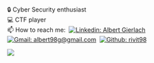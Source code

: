 🔒 Cyber Security enthusiast\
💻 CTF player\
📫 How to reach me:&nbsp;
[![Linkedin: Albert Gierlach](https://img.shields.io/badge/-LinkedIn-blue?style=flat-square&logo=Linkedin&logoColor=white&link=https://www.linkedin.com/in/albert-gierlach/)](https://www.linkedin.com/in/albert-gierlach/)&nbsp;
[![Gmail: albert98g@gmail.com](https://img.shields.io/badge/-albert98g-blue?style=flat-square&logo=Gmail&logoColor=white&color=red&link=mailto:albert98g@gmail.com)](mailto:albert98g@gmail.com)&nbsp;
[![Github: rivit98](https://img.shields.io/badge/-rivit98-blue?style=flat-square&logo=GitHub&logoColor=white&color=black&link=https://github.com/rivit98)](https://github.com/rivit98)

<p>
<img allign="right" src="https://github-readme-stats.vercel.app/api?username=rivit98&count_private=true&show_icons=true&theme=blueberry"/>
</p>
